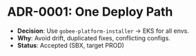 # ADR-0001: One Deploy Path

- **Decision**: Use `gobee-platform-installer` → EKS for all envs.
- **Why**: Avoid drift, duplicated fixes, conflicting configs.
- **Status**: Accepted (SBX, target PROD)